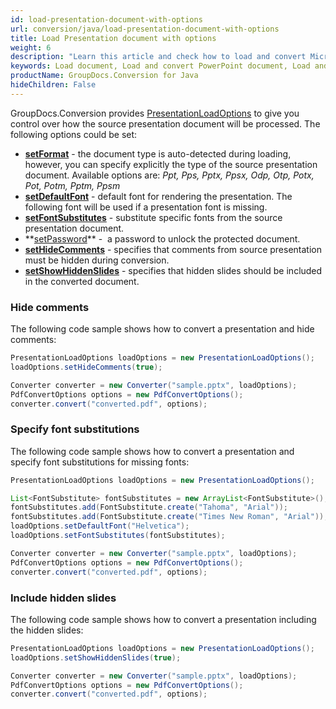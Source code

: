 ```yaml
---
id: load-presentation-document-with-options
url: conversion/java/load-presentation-document-with-options
title: Load Presentation document with options
weight: 6
description: "Learn this article and check how to load and convert Microsoft PowerPoint documents with advanced options using GroupDocs.Conversion for Java API."
keywords: Load document, Load and convert PowerPoint document, Load and convert PPTX presentation, Load and convert PPT
productName: GroupDocs.Conversion for Java
hideChildren: False
---
```

GroupDocs.Conversion provides [PresentationLoadOptions](https://reference.groupdocs.com/java/conversion/com.groupdocs.conversion.options.load/PresentationLoadOptions) to give you control over how the source presentation document will be processed. The following options could be set:

*   **[setFormat](https://reference.groupdocs.com/java/conversion/com.groupdocs.conversion.options.load/PresentationLoadOptions#setFormat(com.groupdocs.conversion.filetypes.PresentationFileType))** -  the document type is auto-detected during loading, however, you can specify explicitly the type of the source presentation document. Available options are: *Ppt, Pps, Pptx, Ppsx, Odp, Otp, Potx, Pot, Potm, Pptm, Ppsm*
*   **[setDefaultFont](https://reference.groupdocs.com/java/conversion/com.groupdocs.conversion.options.load/PresentationLoadOptions#setDefaultFont(java.lang.String))** -  default font for rendering the presentation. The following font will be used if a presentation font is missing.      
*   **[setFontSubstitutes](https://reference.groupdocs.com/java/conversion/com.groupdocs.conversion.options.load/PresentationLoadOptions#setFontSubstitutes(java.util.List))** -  substitute specific fonts from the source presentation document.
*   **[setPassword](https://reference.groupdocs.com/java/conversion/com.groupdocs.conversion.options.load/PresentationLoadOptions#setPassword(java.lang.String))** -  a password to unlock the protected document.
*   **[setHideComments](https://reference.groupdocs.com/java/conversion/com.groupdocs.conversion.options.load/PresentationLoadOptions#setHideComments(boolean))** - specifies that comments from source presentation must be hidden during conversion.
*   **[setShowHiddenSlides](https://reference.groupdocs.com/java/conversion/com.groupdocs.conversion.options.load/PresentationLoadOptions#setShowHiddenSlides(boolean))** - specifies that hidden slides should be included in the converted document.

### Hide comments

The following code sample shows how to convert a presentation and hide comments:

```java
PresentationLoadOptions loadOptions = new PresentationLoadOptions();
loadOptions.setHideComments(true);

Converter converter = new Converter("sample.pptx", loadOptions);
PdfConvertOptions options = new PdfConvertOptions();
converter.convert("converted.pdf", options);
```

### Specify font substitutions

The following code sample shows how to convert a presentation and specify font substitutions for missing fonts:

```java
PresentationLoadOptions loadOptions = new PresentationLoadOptions();

List<FontSubstitute> fontSubstitutes = new ArrayList<FontSubstitute>();
fontSubstitutes.add(FontSubstitute.create("Tahoma", "Arial"));
fontSubstitutes.add(FontSubstitute.create("Times New Roman", "Arial"));
loadOptions.setDefaultFont("Helvetica");
loadOptions.setFontSubstitutes(fontSubstitutes);

Converter converter = new Converter("sample.pptx", loadOptions);
PdfConvertOptions options = new PdfConvertOptions();
converter.convert("converted.pdf", options);
```

### Include hidden slides

The following code sample shows how to convert a presentation including the hidden slides:

```java
PresentationLoadOptions loadOptions = new PresentationLoadOptions();
loadOptions.setShowHiddenSlides(true);

Converter converter = new Converter("sample.pptx", loadOptions);
PdfConvertOptions options = new PdfConvertOptions();
converter.convert("converted.pdf", options);
```
